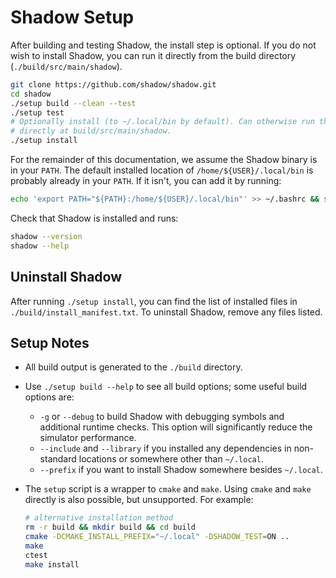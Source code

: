 # Shadow Setup

After building and testing Shadow, the install step is optional. If you do not
wish to install Shadow, you can run it directly from the build directory
(`./build/src/main/shadow`).

```bash
git clone https://github.com/shadow/shadow.git
cd shadow
./setup build --clean --test
./setup test
# Optionally install (to ~/.local/bin by default). Can otherwise run the binary
# directly at build/src/main/shadow.
./setup install
```

For the remainder of this documentation, we assume the Shadow binary is in your
`PATH`. The default installed location of `/home/${USER}/.local/bin` is
probably already in your `PATH`. If it isn't, you can add it by running:

```bash
echo 'export PATH="${PATH}:/home/${USER}/.local/bin"' >> ~/.bashrc && source ~/.bashrc
```

Check that Shadow is installed and runs:

```bash
shadow --version
shadow --help
```

## Uninstall Shadow

After running `./setup install`, you can find the list of installed files in
`./build/install_manifest.txt`. To uninstall Shadow, remove any files listed.

## Setup Notes

  + All build output is generated to the `./build` directory.
  + Use `./setup build --help` to see all build options; some useful build
    options are:  
    + `-g` or `--debug` to build Shadow with debugging symbols and additional
      runtime checks. This option will significantly reduce the simulator
      performance.
    + `--include` and `--library` if you installed any dependencies in
      non-standard locations or somewhere other than `~/.local`.
    + `--prefix` if you want to install Shadow somewhere besides `~/.local`.
  + The `setup` script is a wrapper to `cmake` and `make`. Using `cmake` and
    `make` directly is also possible, but unsupported. For example:

    ```bash
    # alternative installation method
    rm -r build && mkdir build && cd build
    cmake -DCMAKE_INSTALL_PREFIX="~/.local" -DSHADOW_TEST=ON ..
    make
    ctest
    make install
    ```
